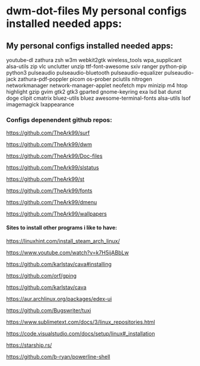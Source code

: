 # dwm-dot-files My personal configs installed needed apps:

<h2>My personal configs installed needed apps:</h2>
youtube-dl zathura zsh w3m webkit2gtk wireless_tools wpa_supplicant alsa-utils zip vlc unclutter unzip ttf-font-awesome sxiv ranger python-pip python3 pulseaudio pulseaudio-bluetooth pulseaudio-equalizer pulseaudio-jack zathura-pdf-poppler picom os-prober pciutils nitrogen networkmanager network-manager-applet neofetch mpv minizip m4 htop highlight gzip gvim gtk2 gtk3 gparted gnome-keyring exa lsd bat dunst doge clipit cmatrix bluez-utils bluez awesome-terminal-fonts alsa-utils lsof imagemagick lxappearance


<h3>Configs depenendent github repos:</h3>

https://github.com/TheArk99/surf

https://github.com/TheArk99/dwm

https://github.com/TheArk99/Doc-files

https://github.com/TheArk99/slstatus

https://github.com/TheArk99/st

https://github.com/TheArk99/fonts

https://github.com/TheArk99/dmenu

https://github.com/TheArk99/wallpapers


<h4>Sites to install other programs i like to have:</h4>

https://linuxhint.com/install_steam_arch_linux/

https://www.youtube.com/watch?v=k7H5ijABbLw

https://github.com/karlstav/cava#installing

https://github.com/orf/gping

https://github.com/karlstav/cava

https://aur.archlinux.org/packages/edex-ui

https://github.com/Bugswriter/tuxi

https://www.sublimetext.com/docs/3/linux_repositories.html

https://code.visualstudio.com/docs/setup/linux#_installation

https://starship.rs/

https://github.com/b-ryan/powerline-shell

